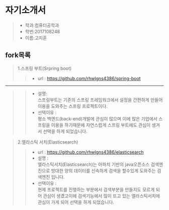 자기소개서
========
> * 학과:컴퓨터공학과
> * 학번:2017108248
> * 이름:고지훈

fork목록
----
> 1.스프링 부트(Srpring boot)
>> * url : https://github.com/rhwlgns4386/spring-boot
--------------------
>> * 설명:<br>
>>      스프링부트는 기존의 스프링 프레임워크에서 설정을 간편하게 만들어 이용을 도와주는 스프링 프로젝트이다.
>> * 선택이유 : <br>
>>      평소 백엔드(back-end)개발에 관심이 많으며 이에 많은 기업에서 스프링을 이용을 하기때문에 자연스럽게 스프링 부트에도 관심이 생겨서 선택을 하게 되었습니다.

> 2.엘라스틱 서치(Elasticsearch)
>> * url : https://github.com/rhwlgns4386/elasticsearch
>> * 설명 : <br>
>>      엘라스틱서치(Elasticsearch)는 아파치 기반의 java오픈소스 검색엔진으로 방대한 양의 데이터를 신속하게 검색을 할수있게 도와주는 검색엔진 입니다.
>> * 선택이유 : <br>
>>      현제 프로젝트를 진행하는 부분에서 검색부분을 만들지도 모르게 되어 관심이 생겼고이에 검색기능에서 많이 뜨고 있는 엘라스틱서치에 관심이 가게 되어 선택을 하게 되었습니다.

